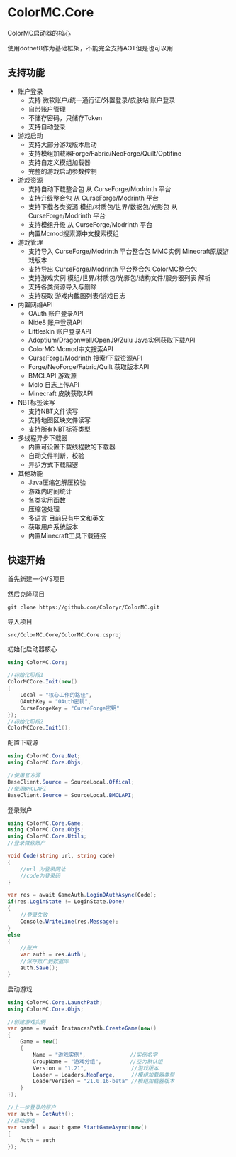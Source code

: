 # ColorMC.Core

ColorMC启动器的核心 

使用dotnet8作为基础框架，不能完全支持AOT但是也可以用

## 支持功能

- 账户登录  
  - 支持 微软账户/统一通行证/外置登录/皮肤站 账户登录  
  - 自带账户管理
  - 不储存密码，只储存Token
  - 支持自动登录
- 游戏启动
  - 支持大部分游戏版本启动  
  - 支持模组加载器Forge/Fabric/NeoForge/Quilt/Optifine
  - 支持自定义模组加载器
  - 完整的游戏启动参数控制
- 游戏资源
  - 支持自动下载整合包 从 CurseForge/Modrinth 平台
  - 支持升级整合包 从 CurseForge/Modrinth 平台
  - 支持下载各类资源 模组/材质包/世界/数据包/光影包 从 CurseForge/Modrinth 平台
  - 支持模组升级 从 CurseForge/Modrinth 平台
  - 内置Mcmod搜索源中文搜索模组
- 游戏管理
  - 支持导入 CurseForge/Modrinth 平台整合包 MMC实例 Minecraft原版游戏版本
  - 支持导出 CurseForge/Modrinth 平台整合包 ColorMC整合包
  - 支持游戏实例 模组/世界/材质包/光影包/结构文件/服务器列表 解析
  - 支持各类资源导入与删除
  - 支持获取 游戏内截图列表/游戏日志
- 内置网络API
  - OAuth 账户登录API
  - Nide8 账户登录API
  - Littleskin 账户登录API
  - Adoptium/Dragonwell/OpenJ9/Zulu Java实例获取下载API
  - ColorMC Mcmod中文搜索API
  - CurseForge/Modrinth 搜索/下载资源API
  - Forge/NeoForge/Fabric/Quilt 获取版本API
  - BMCLAPI 游戏源
  - Mclo 日志上传API
  - Minecraft 皮肤获取API
- NBT标签读写
  - 支持NBT文件读写
  - 支持地图区块文件读写
  - 支持所有NBT标签类型
- 多线程异步下载器
  - 内置可设置下载线程数的下载器
  - 自动文件判断，校验
  - 异步方式下载阻塞
- 其他功能
  - Java压缩包解压校验
  - 游戏内时间统计
  - 各类实用函数
  - 压缩包处理
  - 多语言 目前只有中文和英文
  - 获取用户系统版本
  - 内置Minecraft工具下载链接

## 快速开始

首先新建一个VS项目

然后克隆项目
```
git clone https://github.com/Coloryr/ColorMC.git
```

导入项目
```
src/ColorMC.Core/ColorMC.Core.csproj
```

初始化启动器核心
```c#
using ColorMC.Core;

//初始化阶段1
ColorMCCore.Init(new()
{
    Local = "核心工作的路径",
    OAuthKey = "OAuth密钥",
    CurseForgeKey = "CurseForge密钥"
});
//初始化阶段2
ColorMCCore.Init1();
```

配置下载源
```c#
using ColorMC.Core.Net;
using ColorMC.Core.Objs;

//使用官方源
BaseClient.Source = SourceLocal.Offical;
//使用BMCLAPI
BaseClient.Source = SourceLocal.BMCLAPI;
```

登录账户
```c#
using ColorMC.Core.Game;
using ColorMC.Core.Objs;
using ColorMC.Core.Utils;
//登录微软账户

void Code(string url, string code)
{
    //url 为登录网址
    //code为登录码
}

var res = await GameAuth.LoginOAuthAsync(Code);
if(res.LoginState != LoginState.Done)
{
    //登录失败
    Console.WriteLine(res.Message);
}
else
{
    //账户
    var auth = res.Auth!;
    //保存账户到数据库
    auth.Save();
}
```

启动游戏
```c#
using ColorMC.Core.LaunchPath;
using ColorMC.Core.Objs;

//创建游戏实例
var game = await InstancesPath.CreateGame(new()
{
    Game = new()
    {
        Name = "游戏实例",              //实例名字
        GroupName = "游戏分组",         //空为默认组
        Version = "1.21",              //游戏版本
        Loader = Loaders.NeoForge,     //模组加载器类型
        LoaderVersion = "21.0.16-beta" //模组加载器版本
    }
});

//上一步登录的账户
var auth = GetAuth();
//启动游戏
var handel = await game.StartGameAsync(new()
{
    Auth = auth
});
```